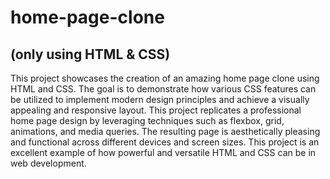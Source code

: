 # home-page-clone

## (only using HTML & CSS)

This project showcases the creation of an amazing home page clone using HTML and CSS. 
The goal is to demonstrate how various CSS features can be utilized to implement modern design principles and achieve a visually 
appealing and responsive layout. This project replicates a professional home page design by leveraging techniques such as flexbox, 
grid, animations, and media queries. The resulting page is aesthetically pleasing and functional across different devices and screen sizes. This project is an excellent example of how powerful and versatile HTML and CSS can be in web development.